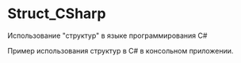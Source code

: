 # Struct_CSharp
Использование "структур" в языке программирования C#

Пример использования структур в C# в консольном приложении.
